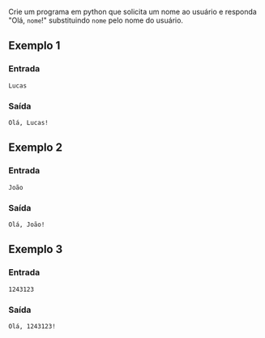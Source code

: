 Crie um programa em python que solicita um nome ao usuário e responda "Olá, `nome`!" substituindo `nome` pelo nome do usuário.

## Exemplo 1
### Entrada
```console?lang=python&prompt=>>>
Lucas
```
### Saída
```console?lang=python&prompt=>>>
Olá, Lucas!
```

## Exemplo 2
### Entrada
```console?lang=python&prompt=>>>
João
```
### Saída
```console?lang=python&prompt=>>>
Olá, João!
```

## Exemplo 3
### Entrada
```console?lang=python&prompt=>>>
1243123
```
### Saída
```console?lang=python&prompt=>>>
Olá, 1243123!
```